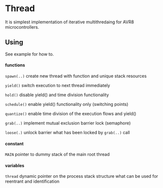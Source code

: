 # Thread

It is simplest implementation of iterative multithredaing for AVR8 microcontrollers.

Using
-----

See example for how to.

#### functions

`spawn(..)`	create new thread with function and unique stack resources

`yield()`	switch execution to next thread immediately

`hold()`	disable yield() and time division functionality

`schedule()`	enable yield() functionality only (switching points)

`quantize()`	enable time division of the execution flows and yield()

`grab(..)`	implement mutual exclusion barrier lock (semaphore)

`loose(.)`	unlock barrier what has been locked by `grab(..)` call

#### constant

`MAIN`		pointer to dummy stack of the main root thread

#### variables

`thread`	dynamic pointer on the process stack structure
		what can be used for reentrant and identification


